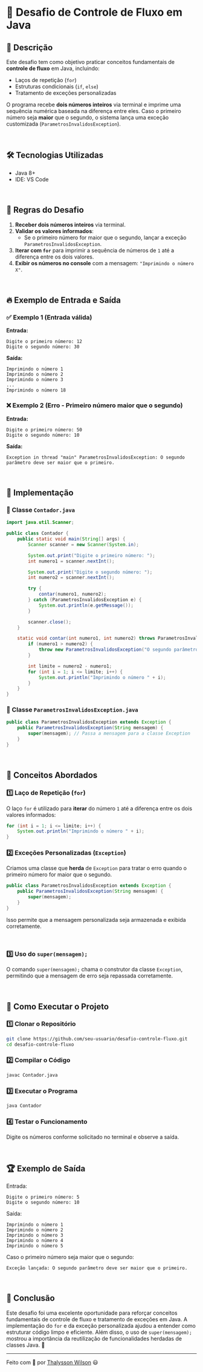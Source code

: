 # 🚀 Desafio de Controle de Fluxo em Java

## 📌 Descrição
Este desafio tem como objetivo praticar conceitos fundamentais de **controle de fluxo** em Java, incluindo:

- Laços de repetição (`for`)
- Estruturas condicionais (`if`, `else`)
- Tratamento de exceções personalizadas

O programa recebe **dois números inteiros** via terminal e imprime uma sequência numérica baseada na diferença entre eles. Caso o primeiro número seja **maior** que o segundo, o sistema lança uma exceção customizada (`ParametrosInvalidosException`).


<br>

## 🛠 Tecnologias Utilizadas
- Java 8+
- IDE: VS Code

<br>

## 📜 Regras do Desafio

1. **Receber dois números inteiros** via terminal.
2. **Validar os valores informados**:
   - Se o primeiro número for maior que o segundo, lançar a exceção `ParametrosInvalidosException`.
3. **Iterar com `for`** para imprimir a sequência de números de `1` até a diferença entre os dois valores.
4. **Exibir os números no console** com a mensagem: `"Imprimindo o número X"`.

<br>

## 🔥 Exemplo de Entrada e Saída

### ✅ Exemplo 1 (Entrada válida)
**Entrada:**
```
Digite o primeiro número: 12
Digite o segundo número: 30
```
**Saída:**
```
Imprimindo o número 1
Imprimindo o número 2
Imprimindo o número 3
...
Imprimindo o número 18
```

### ❌ Exemplo 2 (Erro - Primeiro número maior que o segundo)
**Entrada:**
```
Digite o primeiro número: 50
Digite o segundo número: 10
```
**Saída:**
```
Exception in thread "main" ParametrosInvalidosException: O segundo parâmetro deve ser maior que o primeiro.
```

<br>

## 📝 Implementação

### 🔹 Classe `Contador.java`
```java
import java.util.Scanner;

public class Contador {
    public static void main(String[] args) {
        Scanner scanner = new Scanner(System.in);

        System.out.print("Digite o primeiro número: ");
        int numero1 = scanner.nextInt();

        System.out.print("Digite o segundo número: ");
        int numero2 = scanner.nextInt();

        try {
            contar(numero1, numero2);
        } catch (ParametrosInvalidosException e) {
            System.out.println(e.getMessage());
        }

        scanner.close();
    }

    static void contar(int numero1, int numero2) throws ParametrosInvalidosException {
        if (numero1 > numero2) {
            throw new ParametrosInvalidosException("O segundo parâmetro deve ser maior que o primeiro.");
        }

        int limite = numero2 - numero1;
        for (int i = 1; i <= limite; i++) {
            System.out.println("Imprimindo o número " + i);
        }
    }
}
```

### 🔹 Classe `ParametrosInvalidosException.java`
```java
public class ParametrosInvalidosException extends Exception {
    public ParametrosInvalidosException(String mensagem) {
        super(mensagem); // Passa a mensagem para a classe Exception
    }
}
```

<br>

## 🎯 Conceitos Abordados

### 1️⃣ **Laço de Repetição (`for`)**
O laço `for` é utilizado para **iterar** do número `1` até a diferença entre os dois valores informados:
```java
for (int i = 1; i <= limite; i++) {
    System.out.println("Imprimindo o número " + i);
}
```

### 2️⃣ **Exceções Personalizadas (`Exception`)**
Criamos uma classe que **herda** de `Exception` para tratar o erro quando o primeiro número for maior que o segundo.

```java
public class ParametrosInvalidosException extends Exception {
    public ParametrosInvalidosException(String mensagem) {
        super(mensagem);
    }
}
```
Isso permite que a mensagem personalizada seja armazenada e exibida corretamente.


<br>

### 3️⃣ **Uso do `super(mensagem);`**
O comando `super(mensagem);` chama o construtor da classe `Exception`, permitindo que a mensagem de erro seja repassada corretamente.

<br>

## 🚀 Como Executar o Projeto

### 1️⃣ Clonar o Repositório
```bash
git clone https://github.com/seu-usuario/desafio-controle-fluxo.git
cd desafio-controle-fluxo
```

### 2️⃣ Compilar o Código
```bash
javac Contador.java
```

### 3️⃣ Executar o Programa
```bash
java Contador
```

### 4️⃣ Testar o Funcionamento
Digite os números conforme solicitado no terminal e observe a saída.

<br>

## 🏆 Exemplo de Saída

Entrada:
```
Digite o primeiro número: 5
Digite o segundo número: 10
```
Saída:
```
Imprimindo o número 1
Imprimindo o número 2
Imprimindo o número 3
Imprimindo o número 4
Imprimindo o número 5
```

Caso o primeiro número seja maior que o segundo:
```
Exceção lançada: O segundo parâmetro deve ser maior que o primeiro.
```

<br>

## 🎯 Conclusão
Este desafio foi uma excelente oportunidade para reforçar conceitos fundamentais de controle de fluxo e tratamento de exceções em Java. A implementação do `for` e da exceção personalizada ajudou a entender como estruturar código limpo e eficiente. Além disso, o uso de `super(mensagem);` mostrou a importância da reutilização de funcionalidades herdadas de classes Java. 🚀

---

Feito com 💙 por [Thalysson Wilson](https://github.com/thalyssonwilson) 😃



